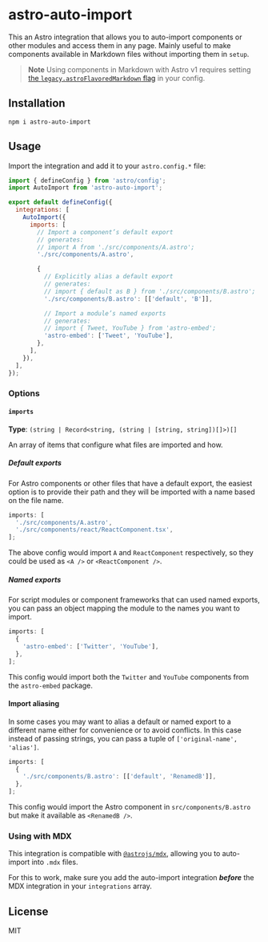 # astro-auto-import

This an Astro integration that allows you to auto-import components or other modules and access them in any page. Mainly useful to make components available in Markdown files without importing them in `setup`.

> **Note**
> Using components in Markdown with Astro v1 requires setting [the `legacy.astroFlavoredMarkdown` flag](https://docs.astro.build/en/reference/configuration-reference/#legacyastroflavoredmarkdown) in your config.

## Installation

```shell
npm i astro-auto-import
```

## Usage

Import the integration and add it to your `astro.config.*` file:

```js
import { defineConfig } from 'astro/config';
import AutoImport from 'astro-auto-import';

export default defineConfig({
  integrations: [
    AutoImport({
      imports: [
        // Import a component’s default export
        // generates:
        // import A from './src/components/A.astro';
        './src/components/A.astro',

        {
          // Explicitly alias a default export
          // generates:
          // import { default as B } from './src/components/B.astro';
          './src/components/B.astro': [['default', 'B']],

          // Import a module’s named exports
          // generates:
          // import { Tweet, YouTube } from 'astro-embed';
          'astro-embed': ['Tweet', 'YouTube'],
        },
      ],
    }),
  ],
});
```

### Options

#### `imports`

**Type**: `(string | Record<string, (string | [string, string])[]>)[]`

An array of items that configure what files are imported and how.

##### Default exports

For Astro components or other files that have a default export, the easiest option is to provide their path and they will be imported with a name based on the file name.

```js
imports: [
  './src/components/A.astro',
  './src/components/react/ReactComponent.tsx',
];
```

The above config would import `A` and `ReactComponent` respectively, so they could be used as `<A />` or `<ReactComponent />`.

##### Named exports

For script modules or component frameworks that can used named exports, you can pass an object mapping the module to the names you want to import.

```js
imports: [
  {
    'astro-embed': ['Twitter', 'YouTube'],
  },
];
```

This config would import both the `Twitter` and `YouTube` components from the `astro-embed` package.

#### Import aliasing

In some cases you may want to alias a default or named export to a different name either for convenience or to avoid conflicts. In this case instead of passing strings, you can pass a tuple of `['original-name', 'alias']`.

```js
imports: [
  {
    './src/components/B.astro': [['default', 'RenamedB']],
  },
];
```

This config would import the Astro component in `src/components/B.astro` but make it available as `<RenamedB />`.

### Using with MDX

This integration is compatible with [`@astrojs/mdx`](https://docs.astro.build/en/guides/integrations-guide/mdx/), allowing you to auto-import into `.mdx` files.

For this to work, make sure you add the auto-import integration **_before_** the MDX integration in your `integrations` array.

## License

MIT
